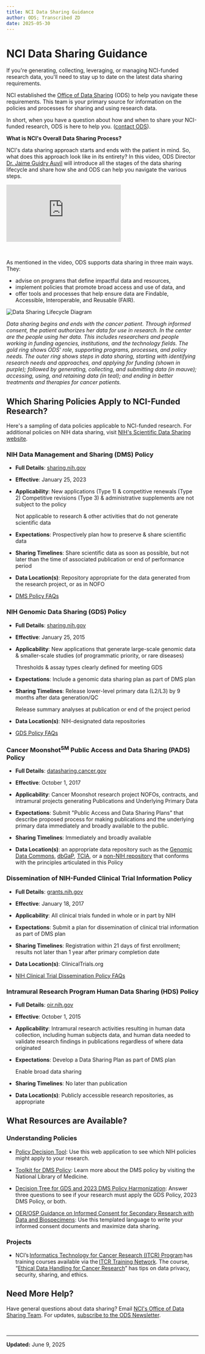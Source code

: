 ```yaml
---
title: NCI Data Sharing Guidance
author: ODS; Transcribed ZD
date: 2025-05-30
---
```


# NCI Data Sharing Guidance

If you're generating, collecting, leveraging, or managing NCI-funded research data, you'll need to stay up to date on the latest data sharing requirements.

NCI established the [Office of Data Sharing](https://datascience.cancer.gov/about/organization/office-data-sharing-ods) (ODS) to help you navigate these requirements. This team is your primary source for information on the policies and processes for sharing and using research data.

In short, when you have a question about how and when to share your NCI-funded research, ODS is here to help you. ([contact ODS](mailto:NCIOfficeofDataSharing@mail.nih.gov)).

**What is NCI's Overall Data Sharing Process?**

NCI's data sharing approach starts and ends with the patient in mind. So, what does this approach look like in its entirety? In this video, ODS Director [Dr. Jaime Guidry Auvil](https://datascience.cancer.gov/content/jaime-m-guidry-auvil-phd) will introduce all the stages of the data sharing lifecycle and share how she and ODS can help you navigate the various steps.

<iframe
  src="https://nci.rev.vbrick.com/embed?id=a938aa7e-3d6e-4dfa-94b5-18ceae3c179a"
  frameborder="0"
  allowfullscreen
  title="Office of Data Sharing, You, and the Data Sharing Lifecycle">
</iframe>

&nbsp;

As mentioned in the video, ODS supports data sharing in three main ways. They:

- advise on programs that define impactful data and resources,
- implement policies that promote broad access and use of data, and
- offer tools and processes that help ensure data are Findable, Accessible, Interoperable, and Reusable (FAIR).

![Data Sharing Lifecycle Diagram](https://raw.githubusercontent.com/CBIIT/ccdi-ods-content/main/pages/images/custom/ODS-Data-Lifecycle-Wheel.png)

*Data sharing begins and ends with the cancer patient. Through informed consent, the patient authorizes her data for use in research. In the center are the people using her data. This includes researchers and people working in funding agencies, institutions, and the technology fields. The gold ring shows ODS' role, supporting programs, processes, and policy needs. The outer ring shows steps in data sharing, starting with identifying research needs and approaches, and applying for funding (shown in purple); followed by generating, collecting, and submitting data (in mauve); accessing, using, and retaining data (in teal); and ending in better treatments and therapies for cancer patients.*

## Which Sharing Policies Apply to NCI-Funded Research?

Here's a sampling of data policies applicable to NCI-funded research. For additional policies on NIH data sharing, visit [NIH's Scientific Data Sharing website](https://sharing.nih.gov/other-sharing-policies).

### NIH Data Management and Sharing (DMS) Policy

- **Full Details**: [sharing.nih.gov](https://sharing.nih.gov/data-management-and-sharing-policy/about-data-management-and-sharing-policies/data-management-and-sharing-policy-overview#after)

- **Effective**: January 25, 2023

- **Applicability**: New applications (Type 1) & competitive renewals (Type 2)
Competitive revisions (Type 3) & administrative supplements are not subject to the policy

  Not applicable to research & other activities that do not generate scientific data

- **Expectations**: Prospectively plan how to preserve & share scientific data

- **Sharing Timelines**: Share scientific data as soon as possible, but not later than the time of associated publication or end of performance period

- **Data Location(s)**: Repository appropriate for the data generated from the research project, or as in NOFO

- [DMS Policy FAQs](https://sharing.nih.gov/faqs#/data-management-and-sharing-policy.htm)

### NIH Genomic Data Sharing (GDS) Policy

- **Full Details**: [sharing.nih.gov](https://sharing.nih.gov/genomic-data-sharing-policy/about-genomic-data-sharing)

- **Effective**: January 25, 2015

- **Applicability**: New applications that generate large-scale genomic data & smaller-scale studies (of programmatic priority, or rare diseases)

  Thresholds & assay types clearly defined for meeting GDS

- **Expectations**: Include a genomic data sharing plan as part of DMS plan

- **Sharing Timelines**: Release lower-level primary data (L2/L3) by 9 months after data generation/QC

  Release summary analyses at publication or end of the project period

- **Data Location(s)**: NIH-designated data repositories

- [GDS Policy FAQs](https://sharing.nih.gov/faqs#/genomic-data-sharing-policy.htm)

### Cancer Moonshot<sup>SM</sup> Public Access and Data Sharing (PADS) Policy

- **Full Details**: [datasharing.cancer.gov](/post/Guidance/PADS)

- **Effective**: October 1, 2017

- **Applicability**: Cancer Moonshot research project NOFOs, contracts, and intramural projects generating Publications and Underlying Primary Data

- **Expectations**: Submit "Public Access and Data Sharing Plans" that describe proposed process for making publications and the underlying primary data immediately and broadly available to the public.

- **Sharing Timelines**: Immediately and broadly available

- **Data Location(s)**: an appropriate data repository such as the [Genomic Data Commons](https://gdc.cancer.gov/), [dbGaP](https://www.ncbi.nlm.nih.gov/gap/), [TCIA](http://www.cancerimagingarchive.net/), or a [non-NIH repository](https://sharing.nih.gov/data-management-and-sharing-policy/sharing-scientific-data/repositories-for-sharing-scientific-data) that conforms with the principles articulated in this Policy

### Dissemination of NIH-Funded Clinical Trial Information Policy

- **Full Details**: [grants.nih.gov](https://grants.nih.gov/policy-and-compliance/policy-topics/clinical-trials/reporting/nih-policy)

- **Effective**: January 18, 2017

- **Applicability**: All clinical trials funded in whole or in part by NIH

- **Expectations**: Submit a plan for dissemination of clinical trial information as part of DMS plan

- **Sharing Timelines**: Registration within 21 days of first enrollment; results not later than 1 year after primary completion date

- **Data Location(s)**: ClinicalTrials.org

- [NIH Clinical Trial Dissemination Policy FAQs](https://grants.nih.gov/policy-and-compliance/policy-topics/clinical-trials/reporting/steps)

### Intramural Research Program Human Data Sharing (HDS) Policy

- **Full Details**: [oir.nih.gov](https://oir.nih.gov/sourcebook/intramural-program-oversight/intramural-data-sharing/human-data-sharing)

- **Effective**: October 1, 2015

- **Applicability**: Intramural research activities resulting in human data collection, including human subjects data, and human data needed to validate research findings in publications regardless of where data originated

- **Expectations**: Develop a Data Sharing Plan as part of DMS plan

  Enable broad data sharing

- **Sharing Timelines**: No later than publication

- **Data Location(s)**: Publicly accessible research repositories, as appropriate

## What Resources are Available?

### Understanding Policies

- [Policy Decision Tool](https://sharing.nih.gov/other-sharing-policies/which-policies-apply-to-my-research): Use this web application to see which NIH policies might apply to your research.

- [Toolkit for DMS Policy](https://www.nnlm.gov/guides/nnlm-toolkit-nih-data-management-and-sharing-policy): Learn more about the DMS policy by visiting the National Library of Medicine.

- [Decision Tree for GDS and 2023 DMS Policy Harmonization](https://datascience.cancer.gov/data-sharing/data-management-genomic-sharing-policy-harmonization-policy-decision-tree): Answer three questions to see if your research must apply the GDS Policy, 2023 DMS Policy, or both.

- [OER/OSP Guidance on Informed Consent for Secondary Research with Data and Biospecimens](https://osp.od.nih.gov/wp-content/uploads/Informed-Consent-Resource-for-Secondary-Research-with-Data-and-Biospecimens.pdf): Use this templated language to write your informed consent documents and maximize data sharing.

### Projects

- NCI’s [Informatics Technology for Cancer Research (ITCR) Program](https://itcr.cancer.gov/) has training courses available via the [ITCR Training Network](https://www.itcrtraining.org/). The course, “[Ethical Data Handling for Cancer Research](https://hutchdatascience.org/Ethical_Data_Handling_for_Cancer_Research/index.html)” has tips on data privacy, security, sharing, and ethics.

## Need More Help?

Have general questions about data sharing? Email [NCI's Office of Data Sharing Team](mailto:NCIOfficeofDataSharing@mail.nih.gov). For updates, [subscribe to the ODS Newsletter](https://public.govdelivery.com/accounts/USNIHNCI/subscriber/new?topic_id=USNIHNCI_332).

&nbsp;  

---

**Updated:** June 9, 2025
